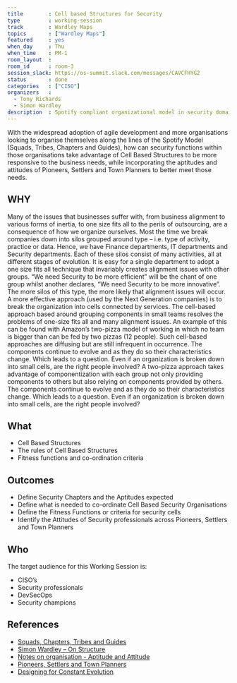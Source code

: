 ```yaml
---
title        : Cell based Structures for Security
type         : working-session
track        : Wardley Maps
topics       : ["Wardley Maps"]
featured     : yes
when_day     : Thu
when_time    : PM-1
room_layout  :
room_id      : room-3
session_slack: https://os-summit.slack.com/messages/CAVCFHYG2
status       : done
categories   : ["CISO"]
organizers   :
  - Tony Richards
  - Simon Wardley
description  : Spotify compliant organizational model in security domain
---
```


With the widespread adoption of agile development and more organisations looking to organise themselves along the lines of the Spotify Model (Squads, Tribes, Chapters and Guides), how can security functions within those organisations take advantage of Cell Based Structures to be more responsive to the business needs, while incorporating the aptitudes and attitudes of Pioneers, Settlers and Town Planners to better meet those needs.

## WHY

Many of the issues that businesses suffer with, from business alignment to various forms of inertia, to one size fits all to the perils of outsourcing, are a consequence of how we organize ourselves. Most the time we break companies down into silos grouped around type – i.e. type of activity, practice or data. Hence, we have Finance departments, IT departments and Security departments. Each of these silos consist of many activities, all at different stages of evolution. It is easy for a single department to adopt a one size fits all technique that invariably creates alignment issues with other groups. “We need Security to be more efficient” will be the chant of one group whilst another declares, “We need Security to be more innovative”. The more silos of this type, the more likely that alignment issues will occur.
A more effective approach (used by the Next Generation companies) is to break the organization into cells connected by services. The cell-based approach based around grouping components in small teams resolves the problems of one-size fits all and many alignment issues. An example of this can be found with Amazon’s two-pizza model of working in which no team is bigger than can be fed by two pizzas (12 people). Such cell-based approaches are diffusing but are still infrequent in occurrence. The components continue to evolve and as they do so their characteristics change. Which leads to a question. Even if an organization is broken down into small cells, are the right people involved?
A two-pizza approach takes advantage of componentization with each group not only providing components to others but also relying on components provided by others. The components continue to evolve and as they do so their characteristics change. Which leads to a question. Even if an organization is broken down into small cells, are the right people involved?

## What

- Cell Based Structures
- The rules of Cell Based Structures
- Fitness functions and co-ordination criteria

## Outcomes

- Define Security Chapters and the Aptitudes expected
- Define what is needed to co-ordinate Cell Based Security Organisations
- Define the Fitness Functions or criteria for security cells
- Identify the Attitudes of Security professionals across Pioneers, Settlers and Town Planners

## Who
The target audience for this Working Session is:
- CISO’s
- Security professionals
- DevSecOps
- Security champions

## References
- [Squads, Chapters, Tribes and Guides](http://www.full-stackagile.com/2016/02/14/team-organisation-squads-chapters-tribes-and-guilds/)
- [Simon Wardley – On Structure](https://blog.gardeviance.org/2013/02/on-structure.html)
- [Notes on organisation - Aptitude and Attitude](https://blog.gardeviance.org/2014/07/notes-on-organisation.html)
- [Pioneers, Settlers and Town Planners](https://blog.gardeviance.org/2012/06/pioneers-settlers-and-town-planners.html)
- [Designing for Constant Evolution](https://hackernoon.com/designing-for-constant-evolution-41b216741974)
